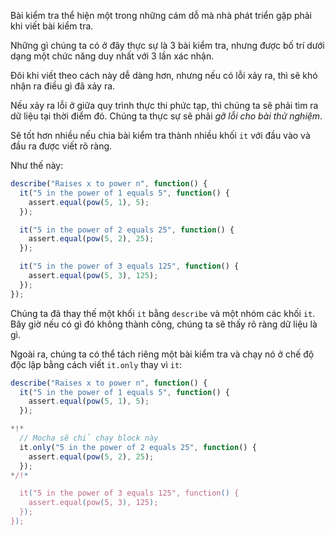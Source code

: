 Bài kiểm tra thể hiện một trong những cám dỗ mà nhà phát triển gặp phải khi viết bài kiểm tra.

Những gì chúng ta có ở đây thực sự là 3 bài kiểm tra, nhưng được bố trí dưới dạng một chức năng duy nhất với 3 lần xác nhận.

Đôi khi viết theo cách này dễ dàng hơn, nhưng nếu có lỗi xảy ra, thì sẽ khó nhận ra điều gì đã xảy ra.

Nếu xảy ra lỗi ở giữa quy trình thực thi phức tạp, thì chúng ta sẽ phải tìm ra dữ liệu tại thời điểm đó. Chúng ta thực sự sẽ phải *gỡ lỗi cho bài thử nghiệm*.

Sẽ tốt hơn nhiều nếu chia bài kiểm tra thành nhiều khối `it` với đầu vào và đầu ra được viết rõ ràng.

Như thế này:
```js
describe("Raises x to power n", function() {
  it("5 in the power of 1 equals 5", function() {
    assert.equal(pow(5, 1), 5);
  });

  it("5 in the power of 2 equals 25", function() {
    assert.equal(pow(5, 2), 25);
  });

  it("5 in the power of 3 equals 125", function() {
    assert.equal(pow(5, 3), 125);
  });
});
```

Chúng ta đã thay thế một khối `it` bằng `describe` và một nhóm các khối `it`. Bây giờ nếu có gì đó không thành công, chúng ta sẽ thấy rõ ràng dữ liệu là gì.

Ngoài ra, chúng ta có thể tách riêng một bài kiểm tra và chạy nó ở chế độ độc lập bằng cách viết `it.only` thay vì `it`:


```js
describe("Raises x to power n", function() {
  it("5 in the power of 1 equals 5", function() {
    assert.equal(pow(5, 1), 5);
  });

*!*
  // Mocha sẽ chỉ chạy block này
  it.only("5 in the power of 2 equals 25", function() {
    assert.equal(pow(5, 2), 25);
  });
*/!*

  it("5 in the power of 3 equals 125", function() {
    assert.equal(pow(5, 3), 125);
  });
});
```
